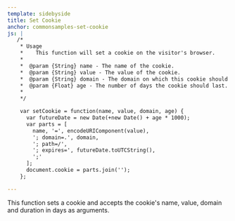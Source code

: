 ```yaml
---
template: sidebyside
title: Set Cookie
anchor: commonsamples-set-cookie
js: |
   /*
    * Usage
    *    This function will set a cookie on the visitor's browser.
    *
    *  @param {String} name - The name of the cookie.
    *  @param {String} value - The value of the cookie.
    *  @param {String} domain - The domain on which this cookie should be set and can be read.
    *  @param {Float} age - The number of days the cookie should last.
    *
    */

    var setCookie = function(name, value, domain, age) {
      var futureDate = new Date(+new Date() + age * 1000);
      var parts = [
        name, '=', encodeURIComponent(value),
        '; domain=.', domain,
        '; path=/',
        '; expires=', futureDate.toUTCString(),
        ';'
      ];
      document.cookie = parts.join('');
    };

---
```


This function sets a cookie and accepts the cookie's name, value, domain and duration in days as arguments.
